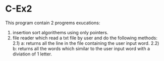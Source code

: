 # C-Ex2
This program contain 2 progrems exucations:
1. insertion sort algorithems using only pointers. 
2. file reader which read a txt file by user and do the following methods: 
  2.1) a: returns all the line in the file containing the user input word.
  2.2) b: returns all the words which similar to the user input word with a diviation of 1 letter. 

